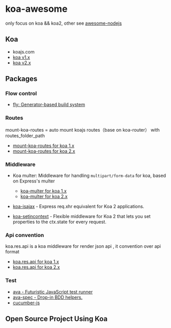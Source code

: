 # koa-awesome

only focus on koa && koa2, other see [awesome-nodejs](https://github.com/sindresorhus/awesome-nodejs)


## Koa

- koajs.com
- [koa v1.x](https://github.com/koajs/koa)
- [koa v2.x](https://github.com/koajs/koa/tree/v2.x)


## Packages
###  Flow control

- [fly: Generator-based build system](https://github.com/brj/fly)


### Routes

mount-koa-routes = auto mount koajs routes（base on koa-router） with routes_folder_path

- [mount-koa-routes for koa 1.x](https://github.com/moajs/mount-koa-routes/)
- [mount-koa-routes for koa 2.x](https://github.com/moajs/mount-koa-routes/tree/next)


### Middleware

- Koa multer: Middleware for handling `multipart/form-data` for koa, based on Express's multer
    - [koa-multer for koa 1.x](https://github.com/koa-modules/multer/tree/v0.x)
    - [koa-multer for koa 2.x](https://github.com/koa-modules/multer)

- [koa-isajax](https://github.com/behind-design/koa-isajax) - Express req.xhr equivalent for Koa 2 applications.
- [koa-setincontext](https://github.com/behind-design/koa-setincontext) - Flexible middleware for Koa 2 that lets you set properties to the ctx.state for every request.


### Api convention

koa.res.api is a koa middleware for render json api , it convention over api format

- [koa.res.api for koa 1.x](https://github.com/moajs/koa.res.api)
- [koa.res.api for koa 2.x](https://github.com/moajs/koa.res.api/tree/next)


### Test

- [ava - Futuristic JavaScript test runner](github.com/sindresorhus/ava)
- [ava-spec - Drop-in BDD helpers.](https://github.com/sheerun/ava-spec)
- [cucumber-js](https://github.com/cucumber/cucumber-js)


## Open Source Project Using Koa 